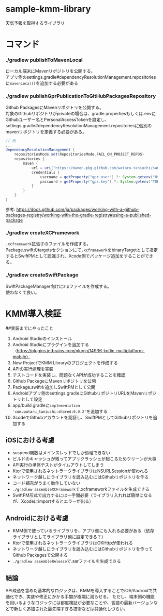 # sample-kmm-library
天気予報を取得するライブラリ

# コマンド
### ./gradlew publishToMavenLocal 
ローカル端末にMavenリポジトリを公開する。  
アプリ側のsettings.gradle#dependencyResolutionManagement.repositoriesに`mavenLocal()`を追加する必要がある

### ./gradlew publishGprPublicationToGitHubPackagesRepository 
Github PackagesにMavenリポジトリを公開する。  
対象のGithubリポジトリがprivateの場合は、gradle.propertiesもしくは.envにGithubユーザー名とPersonalAccessTokenを設定し、
settings.gradle#dependencyResolutionManagement.repositoriesに個別のmavenリポジトリを定義する必要がある。  

```gradle
// 例
...
dependencyResolutionManagement {
    repositoriesMode.set(RepositoriesMode.FAIL_ON_PROJECT_REPOS)
    repositories {
        maven {
            url = uri("https://maven.pkg.github.com/wataru-taniuchi/sample-kmm-library")
            credentials {
                username = getProperty("gpr.user") ?: System.getenv("USERNAME")
                password = getProperty("gpr.key") ?: System.getenv("TOKEN")
            }
        }
    }
}
```
参考: https://docs.github.com/ja/packages/working-with-a-github-packages-registry/working-with-the-gradle-registry#using-a-published-package

### ./gradlew createXCFramework
`.xcframework`拡張子のファイルを作成する。  
Package.swiftのtargetsセクションにて`.xcframework`をbinaryTargetとして指定するとSwiftPMとして認識され、Xcode側でパッケージ追加をすることができる。

### ./gradlew createSwiftPackage 
SwiftPackageManager向けにzipファイルを作成する。  
使わなくて良い。

# KMM導入検証
##実装までにやったこと
1. Android Studioのインストール
2. Android Studioにプラグインを追加する（https://plugins.jetbrains.com/plugin/14936-kotlin-multiplatform-mobile）
3. New ProjectでKMM Libraryのプロジェクトを作成する
4. APIの実行処理を実装
5. テストコードを実装し、問題なくAPIが成功することを確認
6. Github PackageにMavenリポジトリを公開
7. Package.swiftを追加しSwiftPMとして公開
8. Androidアプリ側のsettings.gradleにGithubリポジトリURLをMavenリポジトリとして設定
9. app/build.gradleに`implementation 'com.wataru_taniuchi:shared:0.0.2'`を追加する
10. XcodeでGithubアカウントを認証し、SwiftPMとしてGithubリポジトリを追加する


## iOSにおける考慮
- suspend関数はメインスレッドでしか処理できない
- ビルドのキャッシュが残ってアプリクラッシュが起こるためクリーンが大事
- API実行の単体テストがタイムアウトしてしまう
- Ktorで使用されるネットラークライブラリはNSURLSessionが使われる
- ネットワーク越しにライブラリを読み込むにはGithubリポジトリを作る
- コード補完がうまく動作していない
- `./gradlew assembleXCFramework`で.xcframeworkファイルを生成できる
- SwiftPM形式で出力するには一手間必要（ライブラリ入れれば簡単になるが、Xcodeにimportするとエラーが出る）


## Androidにおける考慮
- KMM側で使っているライブラリを、アプリ側にも入れる必要がある（依存ライブラリとしてライブラリ側に設定できる？）
- Ktorで使用されるネットラークライブラリはOKHttpが使われる
- ネットワーク越しにライブラリを読み込むにはGithubリポジトリを作ってGithub Packagesで公開する
- `./gradlew assembleRelease`で.aarファイルを生成できる

## 結論
API疎通を含めた基本的なロジックは、KMMを導入することでiOS/Androidで共通化でき、実装や修正にかかる手間が極端に減らせる。
ただし、端末側の機能を用いるようなロジックには都度検証が必要なことや、言語の最新バージョンなどで新しく追加された最先端すぎる技術などは共通化しづらい。
